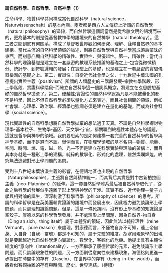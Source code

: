 **論自然科學、自然哲學、自然神學（1）**

生命科學、物質科學共同構成當代自然科學（natural science， Naturwissenschaft）的基本內涵。兩者都是西方人文傳統上所謂的自然哲學（natural philosophy）的延伸，而自然哲學這個詞當然是從希臘文明的語境而來的，更為基本的則是從基督教神學的語境來的自然神學（natural theology）。這三者之間到底有何關系，構成了基督教世界觀如何研究、理解、詮釋自然界的基本建構。當代主流的自然科學領域的論述，則將自然哲學與自然神學當成落后蒙昧的東西，而刻意凸顯自然科學的精確性、實證性、與優越性。第一，精確性：當代自然科學的理論基礎是建立在一套嚴密的數理系統推論的基礎之上–包含從微微積分、統計學、到符號邏輯的發展；在實驗上的基礎，也是建立在一套嚴密的實驗儀器檢測的基礎之上。第二，實證性：自從近代社會學之父，十九世紀中葉法國的孔德提出實證主義（positivism）所謂的人類歷史的三階段發展–宗教神學階段、形上學階段、實證科學階段–而確立自然科學這一個詞與概念，將建立在玄思臆想基礎的自然哲學拋棄了。第三，優越性;實證性的自然科學認為凡是不能被量化的都不是科學，因此不但自然科學必須以量化方式來表述，而且社會相關的領域，例如社會學、心理學、政治學、經濟學也強調必須是建立在量化的基礎，而成為社會科學（social science）。

現代實證性的自然科學想將自然哲學拋棄的想法過于天真。不論是自然科學探討物理學-基本粒子、生物學-基因、天文學–宇宙，都關聯到終極性本體存在的議題，這就是哲學與神學的領域。我們要思索的是如何建構一套完善的自然科學的哲學與神學基礎，而不是避而不談。舉例而言，在物理學領域的基本名詞—物質、能量、空間、時間、熵、電、磁、熱、光—不但是建立在科學實驗與理論的架構上，而且其本身就是一種形上學的建構。純粹的數學化、形式化的處理，雖然燦爛輝煌，終究無法逃避對形上學問題的追問。

受到十八世紀末葉浪漫主義的影響，在德語地區也出現的自然哲學（Naturphilosophie），主張將自然與精神統一，而其背后其實是對中古新柏拉圖主義（neo-Platonism）的延伸。這一套自然哲學體系最后被自然科學取代了，從此之后科學的發展似乎遠離了形上學與神學的干涉。其實不然，近代物理—量子力學與相對論的誕生，深深刺激了科學哲學（philosophy of science）的思考。所謂的科學哲學是在英美邏輯實證論的語境中而發展出來，因此極力避免談論形上學問題，而只處理知識論問題。但是，這是一條死胡同，沒有形上學基礎的知識論是空殼子。康德以來的科學哲學發展，并不處理形上學問題，因為自然界-物自身（Ding an sich，thing itself）屬于本體界的領域，因此無法以純粹理性（reine Vernunft， pure reason）來處理。對康德而言，不僅物自身不可知，連上帝自身、人自身（自我—靈魂）都是不可知的，屬于先驗的維度。胡塞爾現象學的出現就是要超越近代自然科學走向實證化、數學化、客觀化的危機。他提出具有主體性維度的“意向性（intentionality），一方面繼承了康德哲學的元素，避免談論形上學問題，而只談論現象性的問題，另一方面則從意向性來建構現象。海德格則更進一步提出在時間中的存有（Dasein）、在世界中的存有（being-in-the-world），而將看似客觀抽離的存有與時間、歷史、世界連結。（待續）